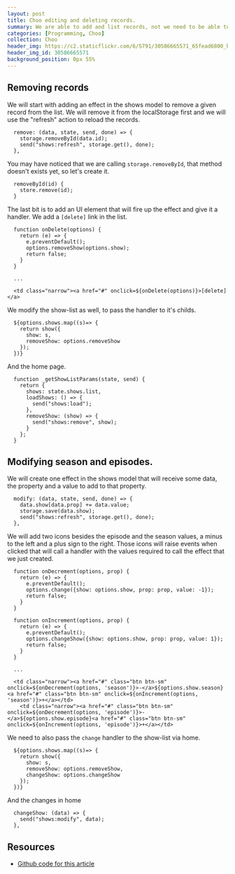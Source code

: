 ```yaml
---
layout: post
title: Choo editing and deleting records.
summary: We are able to add and list records, not we need to be able to edit and delete those records.
categories: [Programming, Choo]
collection: Choo
header_img: https://c2.staticflickr.com/6/5791/30586665571_65fead6800_h.jpg
header_img_id: 30586665571
background_position: 0px 55%
---
```


## Removing records

We will start with adding an effect in the shows model to remove a given record from the list.
We will remove it from the localStorage first and we will use the "refresh" action to reload the records.

```
  remove: (data, state, send, done) => {
    storage.removeById(data.id);
    send("shows:refresh", storage.get(), done);
  },
```

You may have noticed that we are calling `storage.removeById`, that method doesn't exists yet, so let's create it.

```
  removeById(id) {
    store.remove(id);
  }
```

The last bit is to add an UI element that will fire up the effect and give it a handler.
We add a `[delete]` link in the list.

```
  function onDelete(options) {
    return (e) => {
      e.preventDefault();
      options.removeShow(options.show);
      return false;
    }
  }

  ...

  <td class="narrow"><a href="#" onclick=${onDelete(options)}>[delete]</a>
```

We modify the show-list as well, to pass the handler to it's childs.

```
  ${options.shows.map((s)=> {
    return show({
      show: s,
      removeShow: options.removeShow
    });
  })}
```

And the home page.

```
  function _getShowListParams(state, send) {
    return {
      shows: state.shows.list,
      loadShows: () => {
        send("shows:load");
      },
      removeShow: (show) => {
        send("shows:remove", show);
      }
    };
  }
```

## Modifying season and episodes.

We will create one effect in the shows model that will receive some data, the property and a value to add to that property.

```
  modify: (data, state, send, done) => {
    data.show[data.prop] += data.value;
    storage.save(data.show);
    send("shows:refresh", storage.get(), done);
  },
```

We will add two icons besides the episode and the season values, a minus to the left and a plus sign to the right.
Those icons will raise events when clicked that will call a handler with the values required to call the effect that we just created.

```
  function onDecrement(options, prop) {
    return (e) => {
      e.preventDefault();
      options.change({show: options.show, prop: prop, value: -1});
      return false;
    }
  }

  function onIncrement(options, prop) {
    return (e) => {
      e.preventDefault();
      options.changeShow({show: options.show, prop: prop, value: 1});
      return false;
    }
  }

  ...

  <td class="narrow"><a href="#" class="btn btn-sm" onclick=${onDecrement(options, 'season')}>-</a>${options.show.season}<a href="#" class="btn btn-sm" onclick=${onIncrement(options, 'season')}>+</a></td>
    <td class="narrow"><a href="#" class="btn btn-sm" onclick=${onDecrement(options, 'episode')}>-</a>${options.show.episode}<a href="#" class="btn btn-sm" onclick=${onIncrement(options, 'episode')}>+</a></td>
```

We need to also pass the `change` handler to the show-list via home.

```
  ${options.shows.map((s)=> {
    return show({
      show: s,
      removeShow: options.removeShow,
      changeShow: options.changeShow
    });
  })}
```

And the changes in home
```
  changeShow: (data) => {
    send("shows:modify", data);
  },
```

## Resources

* [Github code for this article](https://github.com/hgarcia/tv-series/tree/v0.6)
